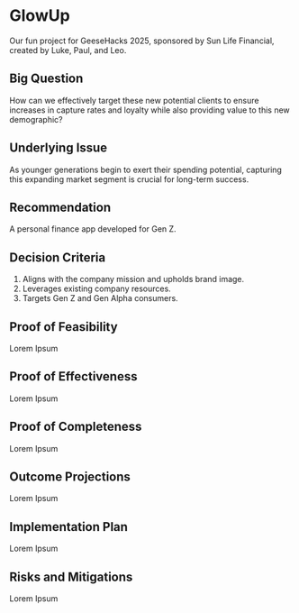 # GlowUp

Our fun project for GeeseHacks 2025, sponsored by Sun Life Financial, created by Luke, Paul, and Leo.

## Big Question
How can we effectively target these new potential clients to ensure increases in capture rates and loyalty while also providing value to this new demographic?

## Underlying Issue
As younger generations begin to exert their spending potential, capturing this expanding market segment is crucial for long-term success.

## Recommendation
A personal finance app developed for Gen Z.

## Decision Criteria
1. Aligns with the company mission and upholds brand image.
2. Leverages existing company resources.
3. Targets Gen Z and Gen Alpha consumers.

## Proof of Feasibility
Lorem Ipsum

## Proof of Effectiveness
Lorem Ipsum

## Proof of Completeness
Lorem Ipsum

## Outcome Projections
Lorem Ipsum

## Implementation Plan
Lorem Ipsum

## Risks and Mitigations
Lorem Ipsum
